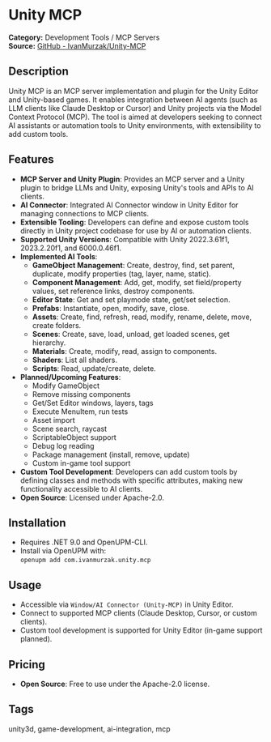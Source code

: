 # Unity MCP

**Category:** Development Tools / MCP Servers  
**Source:** [GitHub - IvanMurzak/Unity-MCP](https://github.com/IvanMurzak/Unity-MCP)

## Description
Unity MCP is an MCP server implementation and plugin for the Unity Editor and Unity-based games. It enables integration between AI agents (such as LLM clients like Claude Desktop or Cursor) and Unity projects via the Model Context Protocol (MCP). The tool is aimed at developers seeking to connect AI assistants or automation tools to Unity environments, with extensibility to add custom tools.

## Features
- **MCP Server and Unity Plugin**: Provides an MCP server and a Unity plugin to bridge LLMs and Unity, exposing Unity's tools and APIs to AI clients.
- **AI Connector**: Integrated AI Connector window in Unity Editor for managing connections to MCP clients.
- **Extensible Tooling**: Developers can define and expose custom tools directly in Unity project codebase for use by AI or automation clients.
- **Supported Unity Versions**: Compatible with Unity 2022.3.61f1, 2023.2.20f1, and 6000.0.46f1.
- **Implemented AI Tools**:
    - **GameObject Management**: Create, destroy, find, set parent, duplicate, modify properties (tag, layer, name, static).
    - **Component Management**: Add, get, modify, set field/property values, set reference links, destroy components.
    - **Editor State**: Get and set playmode state, get/set selection.
    - **Prefabs**: Instantiate, open, modify, save, close.
    - **Assets**: Create, find, refresh, read, modify, rename, delete, move, create folders.
    - **Scenes**: Create, save, load, unload, get loaded scenes, get hierarchy.
    - **Materials**: Create, modify, read, assign to components.
    - **Shaders**: List all shaders.
    - **Scripts**: Read, update/create, delete.
- **Planned/Upcoming Features**:
    - Modify GameObject
    - Remove missing components
    - Get/Set Editor windows, layers, tags
    - Execute MenuItem, run tests
    - Asset import
    - Scene search, raycast
    - ScriptableObject support
    - Debug log reading
    - Package management (install, remove, update)
    - Custom in-game tool support
- **Custom Tool Development**: Developers can add custom tools by defining classes and methods with specific attributes, making new functionality accessible to AI clients.
- **Open Source**: Licensed under Apache-2.0.

## Installation
- Requires .NET 9.0 and OpenUPM-CLI.
- Install via OpenUPM with:  
  `openupm add com.ivanmurzak.unity.mcp`

## Usage
- Accessible via `Window/AI Connector (Unity-MCP)` in Unity Editor.
- Connect to supported MCP clients (Claude Desktop, Cursor, or custom clients).
- Custom tool development is supported for Unity Editor (in-game support planned).

## Pricing
- **Open Source**: Free to use under the Apache-2.0 license.

## Tags
unity3d, game-development, ai-integration, mcp
